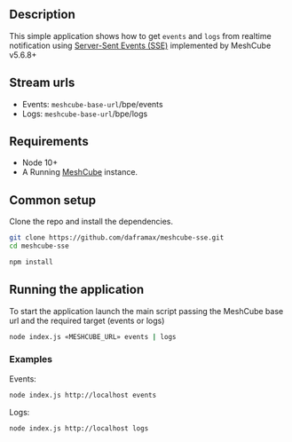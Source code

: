 ## Description

This simple application shows how to get `events` and `logs` from realtime notification
using [Server-Sent Events (SSE)](https://developer.mozilla.org/en-US/docs/Web/API/Server-sent_events/Using_server-sent_events) implemented by MeshCube v5.6.8+

## Stream urls

* Events: `meshcube-base-url`/bpe/events
* Logs: `meshcube-base-url`/bpe/logs

## Requirements

* Node 10+
* A Running [MeshCube](https://www.blueupbeacons.com/index.php?page=meshcube) instance.


## Common setup

Clone the repo and install the dependencies.

```bash
git clone https://github.com/daframax/meshcube-sse.git
cd meshcube-sse
```

```bash
npm install
```

## Running the application

To start the application launch the main script passing the MeshCube base url and the required target (events or logs)

```bash
node index.js «MESHCUBE_URL» events | logs
```

### Examples

Events:
```bash
node index.js http://localhost events
```

Logs:
```bash
node index.js http://localhost logs
```



